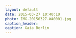 ```yaml
---
layout: default
date: 2015-03-27 10:40:10
photo: IMG-20150327-WA0001.jpg
caption_header:  
caption: Gaia Berlin
---
```

